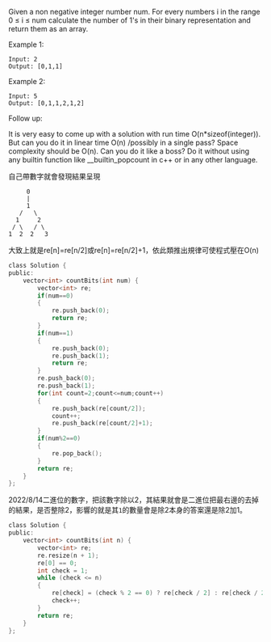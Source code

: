 Given a non negative integer number num. For every numbers i in the range 0 ≤ i ≤ num calculate the number of 1's in their binary representation and return them as an array.

Example 1:
```
Input: 2
Output: [0,1,1]
```
Example 2:
```
Input: 5
Output: [0,1,1,2,1,2]
```
Follow up:

It is very easy to come up with a solution with run time O(n*sizeof(integer)). But can you do it in linear time O(n) /possibly in a single pass?
Space complexity should be O(n).
Can you do it like a boss? Do it without using any builtin function like __builtin_popcount in c++ or in any other language.

自己帶數字就會發現結果呈現
```
     0
     |
     1
   /   \
  1     2
 / \   / \
1  2  2   3
```
大致上就是re[n]=re[n/2]或re[n]=re[n/2]+1，依此類推出規律可使程式壓在O(n)
```c
class Solution {
public:
    vector<int> countBits(int num) {
        vector<int> re;
        if(num==0)
        {
            re.push_back(0);
            return re;
        }
        if(num==1)
        {
            re.push_back(0);
            re.push_back(1);
            return re;
        }
        re.push_back(0);
        re.push_back(1);
        for(int count=2;count<=num;count++)
        {
            re.push_back(re[count/2]);
            count++;
            re.push_back(re[count/2]+1);
        }
        if(num%2==0)
        {
            re.pop_back();
        }
        return re;
    }
};
```
2022/8/14二進位的數字，把該數字除以2，其結果就會是二進位把最右邊的去掉的結果，是否整除2，影響的就是其``1``的數量會是除2本身的答案還是除2加1。
```c
class Solution {
public:
    vector<int> countBits(int n) {
        vector<int> re;
        re.resize(n + 1);
        re[0] == 0;
        int check = 1;
        while (check <= n)
        {
            re[check] = (check % 2 == 0) ? re[check / 2] : re[check / 2] + 1;
            check++;
        }
        return re;
    }
};
```
